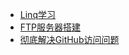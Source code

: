 <!-- docs/_sidebar.md -->

* [Linq学习](LinqStudy.md)
* [FTP服务器搭建](FTPServiceAccountCreate.md)
* [彻底解决GitHub访问问题](SolveGitHubLogin.md)
